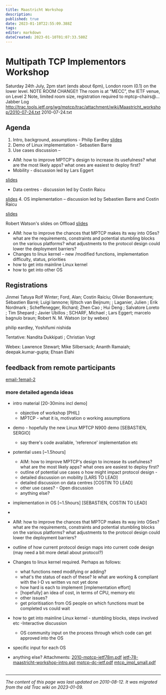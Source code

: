 ```yaml
---
title: Maastricht Workshop
description: 
published: true
date: 2023-01-10T22:55:09.388Z
tags: 
editor: markdown
dateCreated: 2023-01-10T01:07:33.580Z
---
```


# Multipath TCP Implementors Workshop 
Saturday 24th July, 2pm start (ends about 6pm), London room (0.1) on the lower level.
NOTE ROOM CHANGE!!
The room is at “MECC”, the IETF venue, on Level 2
Note, limited room size, registration required to mptcp-chairs@…
Jabber Log http://trac.tools.ietf.org/wg/mptcp/trac/attachment/wiki/Maastricht_workshop/2010-07-24.txt 2010-07-24.txt
## Agenda
1. Intro, background, assumptions - Philip Eardley [slides](http://trac.tools.ietf.org/wg/mptcp/trac/attachment/wiki/Maastricht_workshop/IETF-78-maastricht-workshop-intro.ppt)
2. Demo of Linux implementation - Sebastien Barre
3. Use cases discussion –

- AIM: how to improve MPTCP's design to increase its usefulness? what are the most likely apps? what ones are easiest to deploy first?
- Mobility - discussion led by Lars Eggert

[slides](http://trac.tools.ietf.org/wg/mptcp/trac/attachment/wiki/Maastricht_workshop/2010-mptcp-ietf78m.pdf)

- Data centres - discussion led by Costin Raicu

[slides](http://trac.tools.ietf.org/wg/mptcp/trac/attachment/wiki/Maastricht_workshop/mptcp-dc-ietf.pdf)
4. OS implementation – discussion led by Sebastien Barre and Costin Raicu

[slides](http://trac.tools.ietf.org/wg/mptcp/trac/attachment/wiki/Maastricht_workshop/mtcp_impl_small.pdf)

Robert Watson's slides on Offload [slides](http://www.informatics.sussex.ac.uk/research/projects/ngn/slides/msn10talks/watson-stack.pdf)
- AIM: how to improve the chances that MPTCP makes its way into OSes? what are the requirements, constraints and potential stumbling blocks on the various platforms? what adjustments to the protocol design could lower the deployment barriers?
- Changes to linux kernel – new /modified functions, implementation difficulty, status, priorities
- how to get into mainline Linux kernel
- how to get into other OS
## Registrations
Jinmei Tatuya Rolf Winter; Ford, Alan; Costin Raiciu; Olivier Bonaventure; Sébastien Barré; Luigi Iannone; Iljitsch van Beijnum; ; Laganier, Julien ; Erik Nordmark ; Scheffenegger, Richard; Zhen Cao ; Hui Deng ; Salvatore Loreto ; Tim Shepard ; Javier Ubillos ; SCHARF, Michael ; Lars Eggert; marcelo bagnulo braun; Robert N. M. Watson (or by webex)

philip eardley, Yoshifumi nishida

Tentative: Nandita Dukkipati ; Christian Vogt

Webex: Lawrence Stewart; Mike Silbersack; Ananth Ramaiah; deepak.kumar-gupta; Ehsan Elahi

## feedback from remote participants
[email-1](http://www.ietf.org/mail-archive/web/multipathtcp/current/msg00965.html)[email-2](http://www.ietf.org/mail-archive/web/multipathtcp/current/msg00961.html)

### more detailed agenda ideas
- intro material [20-30mins incl demo]
	- objective of workshop [PHIL] 
	- MPTCP - what it is, motivation o working assumptions
- demo - hopefully the new Linux MPTCP N900 demo [SEBASTIEN, SERGIO]
	- say there's code available, 'reference' implementation etc
- potential uses [~1.5hours]
	- AIM: how to improve MPTCP's design to increase its usefulness? what are the most likely apps? what ones are easiest to deploy first? 
	- outline of potential use cases o how might impact protocol design - 
	- detailed discussion on mobility [LARS TO LEAD] 
	- detailed discussion on data centres [COSTIN TO LEAD]
	- other use cases? - Open discussion
	- anything else?

- implementation in OS [~1.5hours]
[SEBASTIEN, COSTIN TO LEAD]

*

- AIM: how to improve the chances that MPTCP makes its way into OSes? what are the requirements, constraints and potential stumbling blocks on the various platforms? what adjustments to the protocol design could lower the deployment barriers?
- outline of how current protocol design maps into current code design (may need a bit more detail about protocol?)
- Changes to linux kernel required. Perhaps as follows:
	- what functions need modifying or adding?
	- what's the status of each of these? Ie what are working & compliant with the I-D vs written vs not yet done
	- how hard is each to implement [implementation effort] 
	- [hopefully] an idea of cost, in terms of CPU, memory etc 
	- other issues?
	- get prioritisation from OS people on which functions must be completed vs could wait

- how to get into mainline Linux kernel - stumbling blocks, steps involved etc -Interactive discussion
	- OS community input on the process through which code can get approved into the OS 
-	specific input for each OS
- anything else?
Attachments: [2010-mptcp-ietf78m.pdf](/2010-mptcp-ietf78m.pdf) [ietf-78-maastricht-workshop-intro.ppt](/ietf-78-maastricht-workshop-intro.ppt) [mptcp-dc-ietf.pdf](/mptcp-dc-ietf.pdf) [mtcp_impl_small.pdf](/mtcp_impl_small.pdf)
&nbsp;
&nbsp;
&nbsp;

---

*The content of this page was last updated on 2010-08-12. It was migrated from the old Trac wiki on 2023-01-09.*